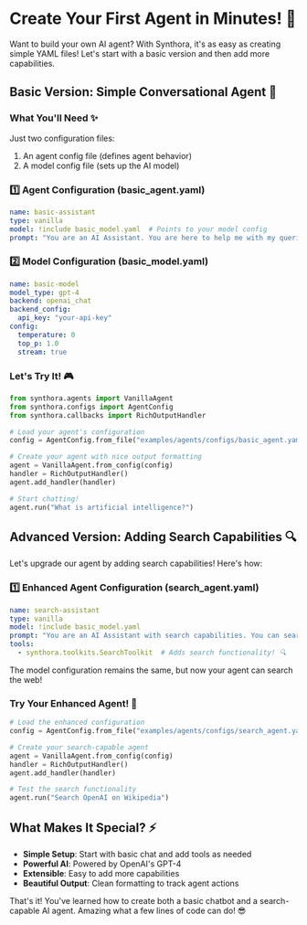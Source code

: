 <!-- LICENSE HEADER MANAGED BY add-license-header

=========== Copyright 2024 @ SYNTROPIX-AI.org. All Rights Reserved. ===========
Licensed under the Apache License, Version 2.0 (the “License”);
you may not use this file except in compliance with the License.
You may obtain a copy of the License at

    http://www.apache.org/licenses/LICENSE-2.0

Unless required by applicable law or agreed to in writing, software
distributed under the License is distributed on an “AS IS” BASIS,
WITHOUT WARRANTIES OR CONDITIONS OF ANY KIND, either express or implied.
See the License for the specific language governing permissions and
limitations under the License.
=========== Copyright 2024 @ SYNTROPIX-AI.org. All Rights Reserved. ===========
-->

# Create Your First Agent in Minutes! 🚀

Want to build your own AI agent? With Synthora, it's as easy as creating simple YAML files! Let's start with a basic version and then add more capabilities.

## Basic Version: Simple Conversational Agent 💬

### What You'll Need ✨
Just two configuration files:
1. An agent config file (defines agent behavior)
2. A model config file (sets up the AI model)

### 1️⃣ Agent Configuration (basic_agent.yaml)
```yaml
name: basic-assistant
type: vanilla
model: !include basic_model.yaml  # Points to your model config
prompt: "You are an AI Assistant. You are here to help me with my queries."
```

### 2️⃣ Model Configuration (basic_model.yaml)
```yaml
name: basic-model
model_type: gpt-4
backend: openai_chat
backend_config:
  api_key: "your-api-key"
config:
  temperature: 0
  top_p: 1.0
  stream: true
```

### Let's Try It! 🎮
```python
from synthora.agents import VanillaAgent
from synthora.configs import AgentConfig
from synthora.callbacks import RichOutputHandler

# Load your agent's configuration
config = AgentConfig.from_file("examples/agents/configs/basic_agent.yaml")

# Create your agent with nice output formatting
agent = VanillaAgent.from_config(config)
handler = RichOutputHandler()
agent.add_handler(handler)

# Start chatting!
agent.run("What is artificial intelligence?")
```

## Advanced Version: Adding Search Capabilities 🔍

Let's upgrade our agent by adding search capabilities! Here's how:

### 1️⃣ Enhanced Agent Configuration (search_agent.yaml)
```yaml
name: search-assistant
type: vanilla
model: !include basic_model.yaml
prompt: "You are an AI Assistant with search capabilities. You can search the web to answer questions."
tools:
  - synthora.toolkits.SearchToolkit  # Adds search functionality! 🔍
```

The model configuration remains the same, but now your agent can search the web!

### Try Your Enhanced Agent! 🚀
```python
# Load the enhanced configuration
config = AgentConfig.from_file("examples/agents/configs/search_agent.yaml")

# Create your search-capable agent
agent = VanillaAgent.from_config(config)
handler = RichOutputHandler()
agent.add_handler(handler)

# Test the search functionality
agent.run("Search OpenAI on Wikipedia")
```

## What Makes It Special? ⚡

- **Simple Setup**: Start with basic chat and add tools as needed
- **Powerful AI**: Powered by OpenAI's GPT-4
- **Extensible**: Easy to add more capabilities
- **Beautiful Output**: Clean formatting to track agent actions

That's it! You've learned how to create both a basic chatbot and a search-capable AI agent. Amazing what a few lines of code can do! 😎



